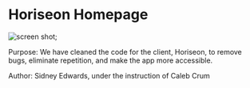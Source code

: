 # Horiseon Homepage

![screen shot](./assets/images/digital-marketing-meeting.jpg);

Purpose: 
We have cleaned the code for the client, Horiseon, to remove bugs, eliminate repetition, and make the app more accessible.

Author: 
Sidney Edwards, under the instruction of Caleb Crum
